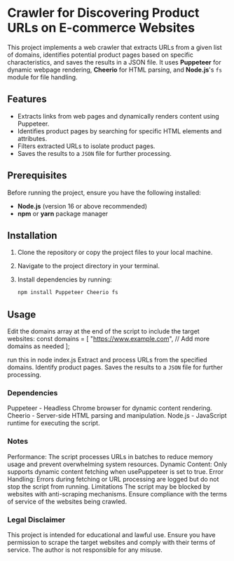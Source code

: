 # Crawler for Discovering Product URLs on E-commerce Websites

This project implements a web crawler that extracts URLs from a given list of domains, identifies potential product pages based on specific characteristics, and saves the results in a JSON file. It uses **Puppeteer** for dynamic webpage rendering, **Cheerio** for HTML parsing, and **Node.js**'s `fs` module for file handling.

## Features

-   Extracts links from web pages and dynamically renders content using Puppeteer.
-   Identifies product pages by searching for specific HTML elements and attributes.
-   Filters extracted URLs to isolate product pages.
-   Saves the results to a `JSON` file for further processing.

## Prerequisites

Before running the project, ensure you have the following installed:

-   **Node.js** (version 16 or above recommended)
-   **npm** or **yarn** package manager

## Installation

1. Clone the repository or copy the project files to your local machine.
2. Navigate to the project directory in your terminal.
3. Install dependencies by running:

    ```bash
    npm install Puppeteer Cheerio fs
    ```

## Usage

Edit the domains array at the end of the script to include the target websites:
const domains = [
"https://www.example.com",
// Add more domains as needed
];

run this in node index.js
Extract and process URLs from the specified domains.
Identify product pages.
Saves the results to a `JSON` file for further processing.

### Dependencies

Puppeteer - Headless Chrome browser for dynamic content rendering.
Cheerio - Server-side HTML parsing and manipulation.
Node.js - JavaScript runtime for executing the script.

### Notes

Performance: The script processes URLs in batches to reduce memory usage and prevent overwhelming system resources.
Dynamic Content: Only supports dynamic content fetching when usePuppeteer is set to true.
Error Handling: Errors during fetching or URL processing are logged but do not stop the script from running.
Limitations
The script may be blocked by websites with anti-scraping mechanisms.
Ensure compliance with the terms of service of the websites being crawled.

### Legal Disclaimer

This project is intended for educational and lawful use. Ensure you have permission to scrape the target websites and comply with their terms of service. The author is not responsible for any misuse.
